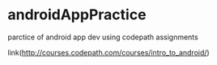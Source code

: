 # androidAppPractice
parctice of android app dev using codepath assignments

link(http://courses.codepath.com/courses/intro_to_android/)
